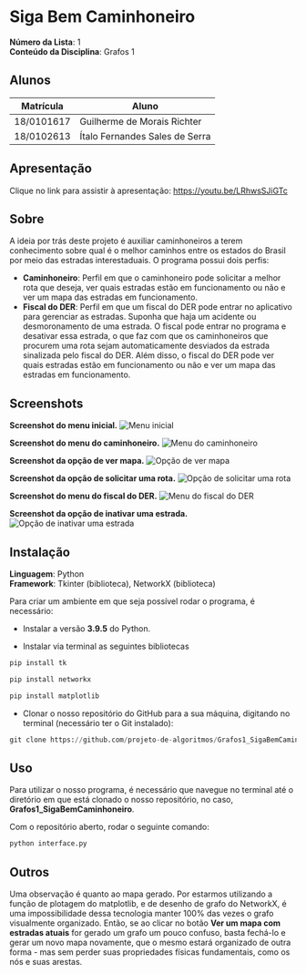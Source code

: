 # Siga Bem Caminhoneiro

**Número da Lista**: 1<br>
**Conteúdo da Disciplina**: Grafos 1<br>

## Alunos
|Matrícula | Aluno |
| -- | -- |
| 18/0101617  |  Guilherme de Morais Richter |
| 18/0102613  |  Ítalo Fernandes Sales de Serra |

## Apresentação
Clique no link para assistir à apresentação: https://youtu.be/LRhwsSJiGTc

## Sobre 
A ideia por trás deste projeto é auxiliar caminhoneiros a terem conhecimento sobre qual é o melhor caminhos entre os estados do Brasil por meio das estradas interestaduais. O programa possui dois perfis:
- <b>Caminhoneiro</b>: Perfil em que o caminhoneiro pode solicitar a melhor rota que deseja, ver quais estradas estão em funcionamento ou não e ver um mapa das estradas em funcionamento.
- <b>Fiscal do DER</b>: Perfil em que um fiscal do DER pode entrar no aplicativo para gerenciar as estradas. Suponha que haja um acidente ou desmoronamento de uma estrada. O fiscal pode entrar no programa e desativar essa estrada, o que faz com que os caminhoneiros que procurem uma rota sejam automaticamente desviados da estrada sinalizada pelo fiscal do DER. Além disso, o fiscal do DER pode ver quais estradas estão em funcionamento ou não e ver um mapa das estradas em funcionamento.

## Screenshots

<b>Screenshot do menu inicial.</b>
![Menu inicial](assets/foto_menu.png)

<b>Screenshot do menu do caminhoneiro.</b>
![Menu do caminhoneiro](assets/foto_caminhoneiro.png)

<b>Screenshot da opção de ver mapa.</b>
![Opção de ver mapa](assets/foto_mapa.png)

<b>Screenshot da opção de solicitar uma rota.</b>
![Opção de solicitar uma rota](assets/foto_pederota.png)

<b>Screenshot do menu do fiscal do DER.</b>
![Menu do fiscal do DER](assets/foto_fiscalder.png)

<b>Screenshot da opção de inativar uma estrada.</b>
![Opção de inativar uma estrada](assets/foto_inativarestrada.png)


## Instalação 
**Linguagem**: Python<br>
**Framework**: Tkinter (biblioteca), NetworkX (biblioteca)<br>



Para criar um ambiente em que seja possível rodar o programa, é necessário:

- Instalar a versão <b>3.9.5</b> do Python.

- Instalar via terminal as seguintes bibliotecas

```python
pip install tk
```
```python
pip install networkx
```
```python
pip install matplotlib
```

- Clonar o nosso repositório do GitHub para a sua máquina, digitando no terminal (necessário ter o Git instalado):

```python
git clone https://github.com/projeto-de-algoritmos/Grafos1_SigaBemCaminhoneiro.git
```

## Uso 

Para utilizar o nosso programa, é necessário que navegue no terminal até o diretório em que está clonado o nosso repositório, no caso, <b>Grafos1_SigaBemCaminhoneiro</b>.

Com o repositório aberto, rodar o seguinte comando:

```python
python interface.py
```

## Outros 

Uma observação é quanto ao mapa gerado. Por estarmos utilizando a função de plotagem do matplotlib, e de desenho de grafo do NetworkX, é uma impossibilidade dessa tecnologia manter 100% das vezes o grafo visualmente organizado. Então, se ao clicar no botão <b>Ver um mapa com estradas atuais</b> for gerado um grafo um pouco confuso, basta fechá-lo e gerar um novo mapa novamente, que o mesmo estará organizado de outra forma - mas sem perder suas propriedades físicas fundamentais, como os nós e suas arestas.
